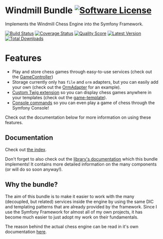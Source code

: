 # Windmill Bundle [![Software License](https://img.shields.io/badge/license-MIT-brightgreen.svg?style=flat-square)](https://github.com/cleentfaar/CLWindmillBundle/tree/master/LICENSE.md)

Implements the Windmill Chess Engine into the Symfony Framework.

[![Build Status](https://img.shields.io/travis/cleentfaar/CLWindmillBundle/master.svg?style=flat-square)](https://travis-ci.org/cleentfaar/CLWindmillBundle)
[![Coverage Status](https://img.shields.io/scrutinizer/coverage/g/cleentfaar/CLWindmillBundle.svg?style=flat-square)](https://scrutinizer-ci.com/g/cleentfaar/CLWindmillBundle/code-structure)
[![Quality Score](https://img.shields.io/scrutinizer/g/cleentfaar/CLWindmillBundle.svg?style=flat-square)](https://scrutinizer-ci.com/g/cleentfaar/CLWindmillBundle)
[![Latest Version](https://img.shields.io/github/release/cleentfaar/CLWindmillBundle.svg?style=flat-square)](https://github.com/cleentfaar/CLWindmillBundle/releases)
[![Total Downloads](https://img.shields.io/packagist/dt/cleentfaar/windmill-bundle.svg?style=flat-square)](https://packagist.org/packages/cleentfaar/CLWindmillBundle)


# Features

- Play and store chess games through easy-to-use services (check out the [GameController](https://github.com/cleentfaar/CLWindmillBundle/tree/master/Controller/GameController.php))
- Storage currently only has `file` and `orm` adapters, but you can easily add your own (check out the [OrmAdapter](https://github.com/cleentfaar/windmill/tree/master/Storage/Adapter/OrmAdapter.php) for an example).
- [Custom Twig extension](https://github.com/cleentfaar/CLWindmillBundle/tree/master/Resources/doc/twig.md) so you can display chess games anywhere in your templates (check out the [game-template](https://github.com/cleentfaar/CLWindmillBundle/tree/master/Resources/views/Game/index.html.twig)).
- [Console commands](https://github.com/cleentfaar/CLWindmillBundle/tree/master/Resources/doc/commands.md) so you can even play a game of chess through the Symfony Console!

Check out the documentation below for more information on using these features.


## Documentation

Check out [the index](https://github.com/cleentfaar/CLWindmillBundle/tree/master/Resources/doc/index.md).

Don't forget to also check out the [library's documentation](https://github.com/cleentfaar/windmill) which this bundle
implements! It contains more detailed information on the many components (or will do so soon anyway!).


## Why the bundle?

The aim of this bundle is to make it easier to work with the many (decoupled, but related) services inside the engine by
using the same DIC and templating patterns that are already provided by the framework. Since I use the Symfony Framework
for almost all of my own projects, it has become much easier to just adopt my work on their fundamentals.

The reason behind the actual chess engine can be read in it's own documentation [here](https://github.com/cleentfaar/windmill).
